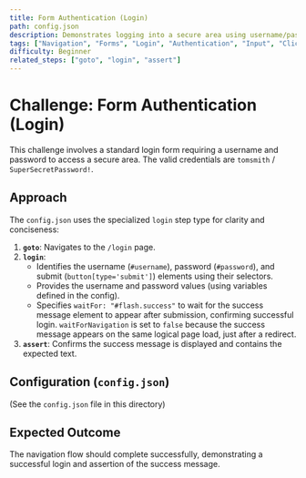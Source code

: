 ```yaml
---
title: Form Authentication (Login)
path: config.json
description: Demonstrates logging into a secure area using username/password fields and a submit button. Uses the dedicated `login` step type.
tags: ["Navigation", "Forms", "Login", "Authentication", "Input", "Click", "Assert"]
difficulty: Beginner
related_steps: ["goto", "login", "assert"]
---
```


# Challenge: Form Authentication (Login)

This challenge involves a standard login form requiring a username and password to access a secure area. The valid credentials are `tomsmith` / `SuperSecretPassword!`.

## Approach

The `config.json` uses the specialized `login` step type for clarity and conciseness:

1.  **`goto`**: Navigates to the `/login` page.
2.  **`login`**:
    *   Identifies the username (`#username`), password (`#password`), and submit (`button[type='submit']`) elements using their selectors.
    *   Provides the username and password values (using variables defined in the config).
    *   Specifies `waitFor: "#flash.success"` to wait for the success message element to appear after submission, confirming successful login. `waitForNavigation` is set to `false` because the success message appears on the same logical page load, just after a redirect.
3.  **`assert`**: Confirms the success message is displayed and contains the expected text.

## Configuration (`config.json`)

(See the `config.json` file in this directory)

## Expected Outcome

The navigation flow should complete successfully, demonstrating a successful login and assertion of the success message.
